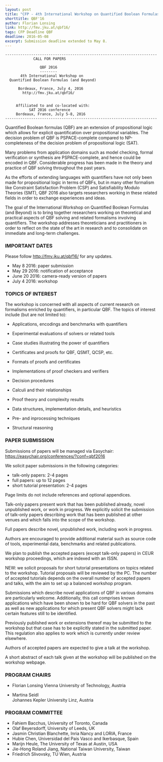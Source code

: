 ```yaml
---
layout: post
title: "CFP - 4th International Workshop on Quantified Boolean Formulas (and Beyond)"
shorttitle: QBF'16
author: Florian Lonsing
link: http://fmv.jku.at/qbf16/
tags: CFP Deadline QBF
deadline: 2016-05-08
excerpt: Submission deadline extended to May 8.
---
```

    ----------------------------------------------------------------------
                 CALL FOR PAPERS
    
                    QBF 2016
                    --------
           4th International Workshop on 
      Quantified Boolean Formulas (and Beyond)
    
          Bordeaux, France, July 4, 2016
            http://fmv.jku.at/qbf16/
    
    
         Affiliated to and co-located with: 
               SAT 2016 conference
         Bordeaux, France, July 5-8, 2016
    ----------------------------------------------------------------------

Quantified Boolean formulas (QBF) are an extension of propositional
logic which allows for explicit quantification over propositional
variables. The decision problem of QBF is PSPACE-complete compared to
NP-completeness of the decision problem of propositional logic (SAT).

Many problems from application domains such as model checking, formal
verification or synthesis are PSPACE-complete, and hence could be
encoded in QBF. Considerable progress has been made in the theory and
practice of QBF solving throughout the past years.

As the efforts of extending languages with quantifiers have not only
been made for propositional logic in terms of QBFs, but in many other
formalism like Constraint Satisfaction Problem (CSP) and
Satisfiability Modulo Theories (SMT), QBF 2016 also targets
researchers working in these related fields in order to exchange
experiences and ideas.

The goal of the International Workshop on Quantified Boolean Formulas
(and Beyond) is to bring together researchers working on theoretical
and practical aspects of QBF solving and related formalisms involving
quantifiers. The workshop addresses theoreticians and practitioners in
order to reflect on the state of the art in research and to
consolidate on immediate and long-term challenges.

### IMPORTANT DATES

Please follow http://fmv.jku.at/qbf16/ for any updates.

+ May        8 2016: paper submission
+ May       29 2016: notification of acceptance
+ June      20 2016: camera-ready version of papers
+ July       4 2016: workshop 

### TOPICS OF INTEREST

The workshop is concerned with all aspects of current research on
formalisms enriched by quantifiers, in particular QBF. The topics of
interest include (but are not limited to):

- Applications, encodings and benchmarks with quantifiers 

- Experimental evaluations of solvers or related tools

- Case studies illustrating the power of quantifiers

- Certificates and proofs for QBF, QSMT, QCSP, etc.

- Formats of proofs and certificates

- Implementations of proof checkers and verifiers

- Decision procedures

- Calculi and their relationships

- Proof theory and complexity results

- Data structures, implementation details, and heuristics

- Pre- and inprocessing techniques

- Structural reasoning 

### PAPER SUBMISSION

Submissions of papers will be managed via Easychair:
https://easychair.org/conferences/?conf=qbf2016

We solicit paper submissions in the following categories:

- talk-only papers: 2-4 pages 
- full papers: up to 12 pages
- short tutorial presentation: 2-4 pages

Page limits do not include references and optional appendices.

Talk-only papers present work that has been published already, novel
unpublished work, or work in progress. We explicitly solicit the
submission of talk-only papers describing work that has been published
at other venues and which falls into the scope of the workshop.

Full papers describe novel, unpublished work, including work in
progress.

Authors are encouraged to provide additional material such as source
code of tools, experimental data, benchmarks and related publications.

We plan to publish the accepted papers (except talk-only papers) in
CEUR workshop proceedings, which are indexed with an ISSN.

NEW: we solicit proposals for short tutorial presentations on topics
related to the workshop. Tutorial proposals will be reviewed by the
PC. The number of accepted tutorials depends on the overall number of
accepted papers and talks, with the aim to set up a balanced workshop
program.

Submissions which describe novel applications of QBF in various
domains are particularly welcome. Additionally, this call comprises
known applications which have been shown to be hard for QBF solvers in
the past as well as new applications for which present QBF solvers
might lack certain features still to be identified.

Previously published work or extensions thereof may be submitted to
the workshop but that case has to be explicitly stated in the
submitted paper. This regulation also applies to work which is
currently under review elsewhere.

Authors of accepted papers are expected to give a talk at the
workshop.

A short abstract of each talk given at the workshop will be published
on the workshop webpage.

### PROGRAM CHAIRS

+ Florian Lonsing
    Vienna University of Technology, Austria

+ Martina Seidl           
    Johannes Kepler University Linz, Austria 

### PROGRAM COMMITTEE 

+ Fahiem Bacchus, University of Toronto, Canada 
+ Olaf Beyersdorff, University of Leeds, UK
+ Jasmin Christian Blanchette, Inria Nancy and LORIA, France
+ Hubie Chen, Universidad del Pais Vasco and Ikerbasque, Spain
+ Marijn Heule, The University of Texas at Austin, USA
+ Jie-Hong Roland Jiang, National Taiwan University, Taiwan
+ Friedrich Slivovsky, TU Wien, Austria

